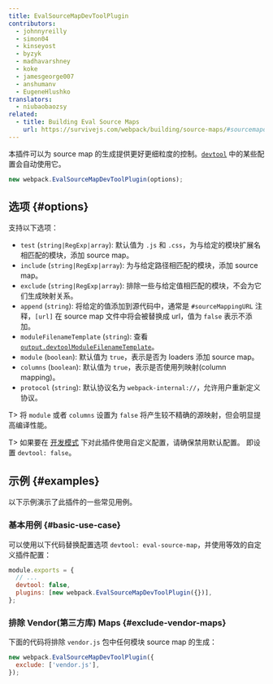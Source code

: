```yaml
---
title: EvalSourceMapDevToolPlugin
contributors:
  - johnnyreilly
  - simon04
  - kinseyost
  - byzyk
  - madhavarshney
  - koke
  - jamesgeorge007
  - anshumanv
  - EugeneHlushko
translators:
  - niubaobaozsy
related:
  - title: Building Eval Source Maps
    url: https://survivejs.com/webpack/building/source-maps/#sourcemapdevtoolplugin-and-evalsourcemapdevtoolplugin
---
```


本插件可以为 source map 的生成提供更好更细粒度的控制。[`devtool`](/configuration/devtool/) 中的某些配置会自动使用它。

```js
new webpack.EvalSourceMapDevToolPlugin(options);
```

## 选项 {#options}

支持以下选项：

- `test` (`string|RegExp|array`): 默认值为 `.js` 和 `.css`，为与给定的模块扩展名相匹配的模块，添加 source map。
- `include` (`string|RegExp|array`): 为与给定路径相匹配的模块，添加 source map。
- `exclude` (`string|RegExp|array`): 排除一些与给定值相匹配的模块，不会为它们生成映射关系。
- `append` (`string`): 将给定的值添加到源代码中，通常是 `#sourceMappingURL` 注释，`[url]` 在 source map 文件中将会被替换成 url，值为 `false` 表示不添加。
- `moduleFilenameTemplate` (`string`): 查看 [`output.devtoolModuleFilenameTemplate`](/configuration/output/#outputdevtoolmodulefilenametemplate)。
- `module` (`boolean`): 默认值为 `true`，表示是否为 loaders 添加 source map。
- `columns` (`boolean`): 默认值为 `true`，表示是否使用列映射(column mapping)。
- `protocol` (`string`): 默认协议名为 `webpack-internal://`，允许用户重新定义协议。

T> 将 `module` 或者 `columns` 设置为 `false` 将产生较不精确的源映射，但会明显提高编译性能。

T> 如果要在 [开发模式](/configuration/mode/#mode-development) 下对此插件使用自定义配置，请确保禁用默认配置。 即设置 `devtool: false`。 

## 示例 {#examples}

以下示例演示了此插件的一些常见用例。

### 基本用例 {#basic-use-case}

可以使用以下代码替换配置选项 `devtool: eval-source-map`，并使用等效的自定义插件配置：

```js
module.exports = {
  // ...
  devtool: false,
  plugins: [new webpack.EvalSourceMapDevToolPlugin({})],
};
```

### 排除 Vendor(第三方库) Maps {#exclude-vendor-maps}

下面的代码将排除 `vendor.js` 包中任何模块 source map 的生成：

```js
new webpack.EvalSourceMapDevToolPlugin({
  exclude: ['vendor.js'],
});
```
